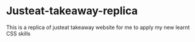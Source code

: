 # Justeat-takeaway-replica
This is a replica of justeat takeaway website for me to apply my new learnt CSS skills
